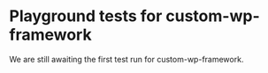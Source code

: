 # Playground tests for custom-wp-framework
We are still awaiting the first test run for custom-wp-framework.
